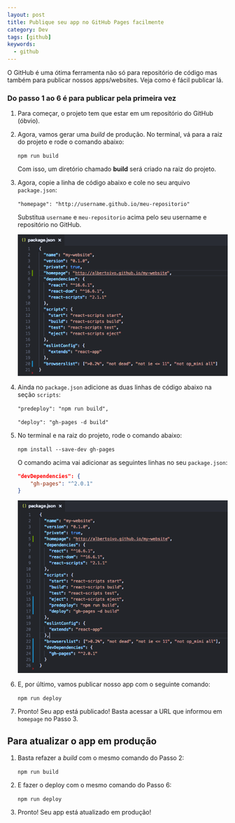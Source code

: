 ```yaml
---
layout: post
title: Publique seu app no GitHub Pages facilmente
category: Dev
tags: [github]
keywords:
  - github
---
```


O GitHub é uma ótima ferramenta não só para repositório de código mas também para publicar nossos apps/websites. Veja como é fácil publicar lá.

### Do passo 1 ao 6 é para publicar pela primeira vez

1. Para começar, o projeto tem que estar em um repositório do GitHub (óbvio).

2. Agora, vamos gerar uma _build_ de produção. No terminal, vá para a raiz do projeto e rode o comando abaixo:

	`npm run build`

	Com isso, um diretório chamado **build** será criado na raiz do projeto.

3. Agora, copie a linha de código abaixo e cole no seu arquivo `package.json`:

	`"homepage": "http://username.github.io/meu-repositorio"`

	Substitua `username` e `meu-repositorio` acima pelo seu username e repositório no GitHub.

	![package.json-1](../../../images/package-json-github-pages-1.png)

4. Ainda no `package.json` adicione as duas linhas de código abaixo na seção `scripts`:

	`"predeploy": "npm run build",`

	`"deploy": "gh-pages -d build"`

5. No terminal e na raiz do projeto, rode o comando abaixo:

	`npm install --save-dev gh-pages`

	O comando acima vai adicionar as seguintes linhas no seu `package.json`:

	```json
	"devDependencies": {
		"gh-pages": "^2.0.1"
	}
	```

	![package.json-2](../../../images/package-json-github-pages-2.png)

6. E, por último, vamos publicar nosso app com o seguinte comando:

	`npm run deploy`

7. Pronto! Seu app está publicado! Basta acessar a URL que informou em `homepage` no Passo 3.

## Para atualizar o app em produção

1. Basta refazer a _build_ com o mesmo comando do Passo 2:

	`npm run build`

2. E fazer o deploy com o mesmo comando do Passo 6:

	`npm run deploy`

3. Pronto! Seu app está atualizado em produção!